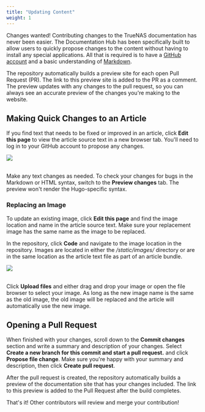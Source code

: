 ```yaml
---
title: "Updating Content"
weight: 1
---
```


Changes wanted!
Contributing changes to the TrueNAS documentation has never been easier.
The Documentation Hub has been specifically built to allow users to quickly propose changes to the content without having to install any special applications.
All that is required is to have a [GitHub account](https://github.com) and a basic understanding of [Markdown](https://daringfireball.net/projects/markdown/).

The repository automatically builds a preview site for each open Pull Request (PR).
The link to this preview site is added to the PR as a comment.
The preview updates with any changes to the pull request, so you can always see an accurate preview of the changes you're making to the website.

## Making Quick Changes to an Article

If you find text that needs to be fixed or improved in an article, click **Edit this page** to view the article source text in a new browser tab.
You'll need to log in to your GitHub account to propose any changes.

<img src="/images/article-source.png"><br><br>

Make any text changes as needed.
To check your changes for bugs in the Markdown or HTML syntax, switch to the **Preview changes** tab.
The preview won't render the Hugo-specific syntax.

### Replacing an Image

To update an existing image, click **Edit this page** and find the image location and name in the article source text.
Make sure your replacement image has the same name as the image to be replaced.

In the repository, click **Code** and navigate to the image location in the repository.
Images are located in either the */static/images/* directory or are in the same location as the article text file as part of an article bundle.

<img src="/images/image-location.png"><br><br>

Click **Upload files** and either drag and drop your image or open the file browser to select your image.
As long as the new image name is the same as the old image, the old image will be replaced and the article will automatically use the new image.

## Opening a Pull Request

When finished with your changes, scroll down to the **Commit changes** section and write a summary and description of your changes.
Select **Create a new branch for this commit and start a pull request.** and click **Propose file change**.
Make sure you're happy with your summary and description, then click **Create pull request**.

After the pull request is created, the repository automatically builds a preview of the documentation site that has your changes included.
The link to this preview is added to the Pull Request after the build completes.

That's it! Other contributors will review and merge your contribution!
